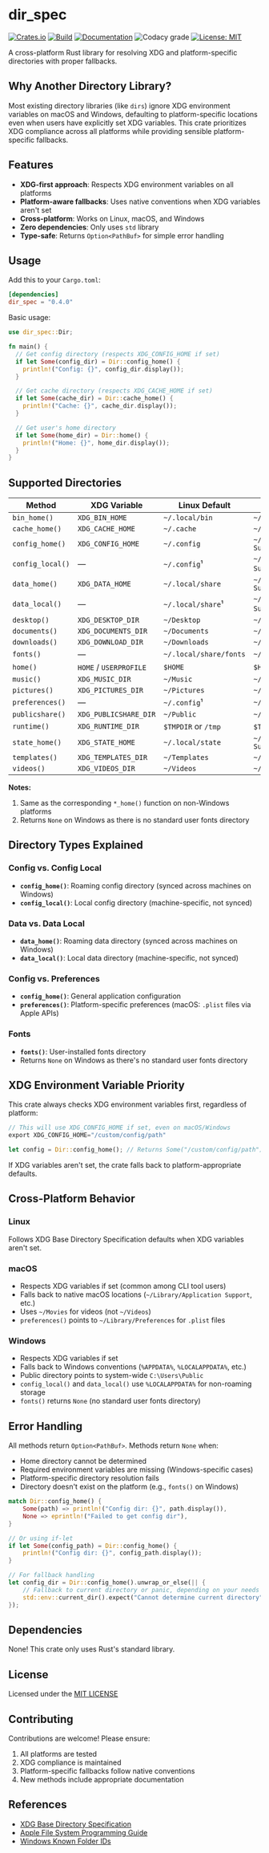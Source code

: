# dir_spec

[![Crates.io](https://img.shields.io/crates/v/dir_spec?style=for-the-badge&logo=rust)][crate]
[![Build][build-badge]][build]
[![Documentation](https://img.shields.io/docsrs/dir_spec?style=for-the-badge&logo=docsdotrs)][docsrs]
![Codacy grade](https://img.shields.io/codacy/grade/ae4a182607fb467f9c8b8d92dd500fd4?style=for-the-badge&logo=codacy)
[![License: MIT](https://img.shields.io/badge/License-MIT-blue?style=for-the-badge)](./LICENSE)

A cross-platform Rust library for resolving XDG and platform-specific directories with proper fallbacks.

## Why Another Directory Library?

Most existing directory libraries (like `dirs`) ignore XDG environment variables on macOS and Windows, defaulting to
platform-specific locations even when users have explicitly set XDG variables. This crate prioritizes XDG compliance
across all platforms while providing sensible platform-specific fallbacks.

## Features

- **XDG-first approach**: Respects XDG environment variables on all platforms
- **Platform-aware fallbacks**: Uses native conventions when XDG variables aren't set
- **Cross-platform**: Works on Linux, macOS, and Windows
- **Zero dependencies**: Only uses `std` library
- **Type-safe**: Returns `Option<PathBuf>` for simple error handling

## Usage

Add this to your `Cargo.toml`:

```toml
[dependencies]
dir_spec = "0.4.0"
```

Basic usage:

```rust
use dir_spec::Dir;

fn main() {
  // Get config directory (respects XDG_CONFIG_HOME if set)
  if let Some(config_dir) = Dir::config_home() {
    println!("Config: {}", config_dir.display());
  }

  // Get cache directory (respects XDG_CACHE_HOME if set)
  if let Some(cache_dir) = Dir::cache_home() {
    println!("Cache: {}", cache_dir.display());
  }

  // Get user's home directory
  if let Some(home_dir) = Dir::home() {
    println!("Home: {}", home_dir.display());
  }
}
```

## Supported Directories

| Method            | XDG Variable           | Linux Default        | macOS Default                    | Windows Default             |
|-------------------|------------------------|----------------------|----------------------------------|-----------------------------|
| `bin_home()`      | `XDG_BIN_HOME`         | `~/.local/bin`       | `~/.local/bin`                   | `%LOCALAPPDATA%\Programs`   |
| `cache_home()`    | `XDG_CACHE_HOME`       | `~/.cache`           | `~/Library/Caches`               | `%LOCALAPPDATA%`            |
| `config_home()`   | `XDG_CONFIG_HOME`      | `~/.config`          | `~/Library/Application Support`  | `%APPDATA%`                 |
| `config_local()`  | —                      | `~/.config`¹         | `~/Library/Application Support`¹ | `%LOCALAPPDATA%`            |
| `data_home()`     | `XDG_DATA_HOME`        | `~/.local/share`     | `~/Library/Application Support`  | `%APPDATA%`                 |
| `data_local()`    | —                      | `~/.local/share`¹    | `~/Library/Application Support`¹ | `%LOCALAPPDATA%`            |
| `desktop()`       | `XDG_DESKTOP_DIR`      | `~/Desktop`          | `~/Desktop`                      | `%USERPROFILE%\Desktop`     |
| `documents()`     | `XDG_DOCUMENTS_DIR`    | `~/Documents`        | `~/Documents`                    | `%USERPROFILE%\Documents`   |
| `downloads()`     | `XDG_DOWNLOAD_DIR`     | `~/Downloads`        | `~/Downloads`                    | `%USERPROFILE%\Downloads`   |
| `fonts()`         | —                      | `~/.local/share/fonts` | `~/Library/Fonts`              | `None`²                     |
| `home()`          | `HOME` / `USERPROFILE` | `$HOME`              | `$HOME`                          | `%USERPROFILE%`             |
| `music()`         | `XDG_MUSIC_DIR`        | `~/Music`            | `~/Music`                        | `%USERPROFILE%\Music`       |
| `pictures()`      | `XDG_PICTURES_DIR`     | `~/Pictures`         | `~/Pictures`                     | `%USERPROFILE%\Pictures`    |
| `preferences()`   | —                      | `~/.config`¹         | `~/Library/Preferences`          | `%APPDATA%`¹                |
| `publicshare()`   | `XDG_PUBLICSHARE_DIR`  | `~/Public`           | `~/Public`                       | `C:\Users\Public`           |
| `runtime()`       | `XDG_RUNTIME_DIR`      | `$TMPDIR` or `/tmp`  | `$TMPDIR` or `/tmp`              | `%TEMP%`                    |
| `state_home()`    | `XDG_STATE_HOME`       | `~/.local/state`     | `~/Library/Application Support`  | `%LOCALAPPDATA%`            |
| `templates()`     | `XDG_TEMPLATES_DIR`    | `~/Templates`        | `~/Templates`                    | `%USERPROFILE%\Templates`   |
| `videos()`        | `XDG_VIDEOS_DIR`       | `~/Videos`           | `~/Movies`                       | `%USERPROFILE%\Videos`      |

**Notes:**

1. Same as the corresponding `*_home()` function on non-Windows platforms
2. Returns `None` on Windows as there is no standard user fonts directory

## Directory Types Explained

### Config vs. Config Local

- **`config_home()`**: Roaming config directory (synced across machines on Windows)
- **`config_local()`**: Local config directory (machine-specific, not synced)

### Data vs. Data Local

- **`data_home()`**: Roaming data directory (synced across machines on Windows)
- **`data_local()`**: Local data directory (machine-specific, not synced)

### Config vs. Preferences

- **`config_home()`**: General application configuration
- **`preferences()`**: Platform-specific preferences (macOS: `.plist` files via Apple APIs)

### Fonts

- **`fonts()`**: User-installed fonts directory
- Returns `None` on Windows as there's no standard user fonts directory

## XDG Environment Variable Priority

This crate always checks XDG environment variables first, regardless of platform:

```rust
// This will use XDG_CONFIG_HOME if set, even on macOS/Windows
export XDG_CONFIG_HOME="/custom/config/path"

let config = Dir::config_home(); // Returns Some("/custom/config/path")
```

If XDG variables aren't set, the crate falls back to platform-appropriate defaults.

## Cross-Platform Behavior

### Linux

Follows XDG Base Directory Specification defaults when XDG variables aren't set.

### macOS

- Respects XDG variables if set (common among CLI tool users)
- Falls back to native macOS locations (`~/Library/Application Support`, etc.)
- Uses `~/Movies` for videos (not `~/Videos`)
- `preferences()` points to `~/Library/Preferences` for `.plist` files

### Windows

- Respects XDG variables if set
- Falls back to Windows conventions (`%APPDATA%`, `%LOCALAPPDATA%`, etc.)
- Public directory points to system-wide `C:\Users\Public`
- `config_local()` and `data_local()` use `%LOCALAPPDATA%` for non-roaming storage
- `fonts()` returns `None` (no standard user fonts directory)

## Error Handling

All methods return `Option<PathBuf>`. Methods return `None` when:

- Home directory cannot be determined
- Required environment variables are missing (Windows-specific cases)
- Platform-specific directory resolution fails
- Directory doesn't exist on the platform (e.g., `fonts()` on Windows)

```rust
match Dir::config_home() {
    Some(path) => println!("Config dir: {}", path.display()),
    None => eprintln!("Failed to get config dir"),
}

// Or using if-let
if let Some(config_path) = Dir::config_home() {
    println!("Config dir: {}", config_path.display());
}

// For fallback handling
let config_dir = Dir::config_home().unwrap_or_else(|| {
    // Fallback to current directory or panic, depending on your needs
    std::env::current_dir().expect("Cannot determine current directory")
});
```

## Dependencies

None! This crate only uses Rust's standard library.

## License

Licensed under the [MIT LICENSE](./LICENSE)

## Contributing

Contributions are welcome! Please ensure:

1. All platforms are tested
2. XDG compliance is maintained
3. Platform-specific fallbacks follow native conventions
4. New methods include appropriate documentation

## References

- [XDG Base Directory Specification][xdg-spec]
- [Apple File System Programming Guide][apple-guide]
- [Windows Known Folder IDs][windows-folders]

[apple-guide]:
https://developer.apple.com/library/archive/documentation/FileManagement/Conceptual/FileSystemProgrammingGuide/
[build]: https://github.com/aaronmallen/dir_spec/actions/workflows/build.yml
[build-badge]:
https://img.shields.io/github/actions/workflow/status/aaronmallen/dir_spec/build.yml?style=for-the-badge&logo=githubactions&logoColor=white
[crate]: https://crates.io/crates/dir_spec
[docsrs]: https://docs.rs/dir_spec
[xdg-spec]: https://specifications.freedesktop.org/basedir-spec/latest/
[windows-folders]: https://learn.microsoft.com/en-us/windows/win32/shell/knownfolderid
